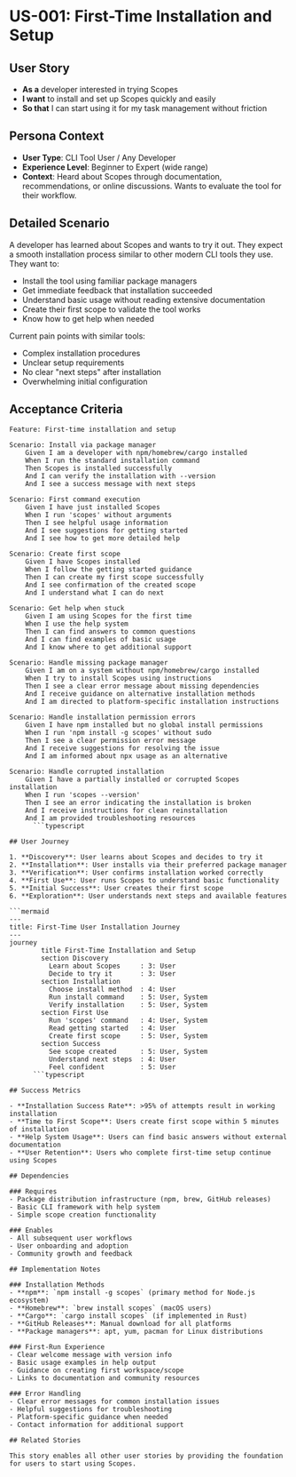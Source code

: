 # US-001: First-Time Installation and Setup

## User Story

- **As a** developer interested in trying Scopes
- **I want** to install and set up Scopes quickly and easily
- **So that** I can start using it for my task management without friction

## Persona Context

- **User Type**: CLI Tool User / Any Developer
- **Experience Level**: Beginner to Expert (wide range)
- **Context**: Heard about Scopes through documentation, recommendations, or online discussions. Wants to evaluate the tool for their workflow.

## Detailed Scenario

A developer has learned about Scopes and wants to try it out. They expect a smooth installation process similar to other modern CLI tools they use. They want to:
- Install the tool using familiar package managers
- Get immediate feedback that installation succeeded
- Understand basic usage without reading extensive documentation
- Create their first scope to validate the tool works
- Know how to get help when needed

Current pain points with similar tools:
- Complex installation procedures
- Unclear setup requirements
- No clear "next steps" after installation
- Overwhelming initial configuration

## Acceptance Criteria

```gherkin
Feature: First-time installation and setup

Scenario: Install via package manager
    Given I am a developer with npm/homebrew/cargo installed
    When I run the standard installation command
    Then Scopes is installed successfully
    And I can verify the installation with --version
    And I see a success message with next steps

Scenario: First command execution
    Given I have just installed Scopes
    When I run 'scopes' without arguments
    Then I see helpful usage information
    And I see suggestions for getting started
    And I see how to get more detailed help

Scenario: Create first scope
    Given I have Scopes installed
    When I follow the getting started guidance
    Then I can create my first scope successfully
    And I see confirmation of the created scope
    And I understand what I can do next

Scenario: Get help when stuck
    Given I am using Scopes for the first time
    When I use the help system
    Then I can find answers to common questions
    And I can find examples of basic usage
    And I know where to get additional support

Scenario: Handle missing package manager
    Given I am on a system without npm/homebrew/cargo installed
    When I try to install Scopes using instructions
    Then I see a clear error message about missing dependencies
    And I receive guidance on alternative installation methods
    And I am directed to platform-specific installation instructions

Scenario: Handle installation permission errors
    Given I have npm installed but no global install permissions
    When I run 'npm install -g scopes' without sudo
    Then I see a clear permission error message
    And I receive suggestions for resolving the issue
    And I am informed about npx usage as an alternative

Scenario: Handle corrupted installation
    Given I have a partially installed or corrupted Scopes installation
    When I run 'scopes --version'
    Then I see an error indicating the installation is broken
    And I receive instructions for clean reinstallation
    And I am provided troubleshooting resources
      ```typescript

## User Journey

1. **Discovery**: User learns about Scopes and decides to try it
2. **Installation**: User installs via their preferred package manager
3. **Verification**: User confirms installation worked correctly
4. **First Use**: User runs Scopes to understand basic functionality
5. **Initial Success**: User creates their first scope
6. **Exploration**: User understands next steps and available features

```mermaid
---
title: First-Time User Installation Journey
---
journey
        title First-Time Installation and Setup
        section Discovery
          Learn about Scopes     : 3: User
          Decide to try it       : 3: User
        section Installation
          Choose install method  : 4: User
          Run install command    : 5: User, System
          Verify installation    : 5: User, System
        section First Use
          Run 'scopes' command   : 4: User, System
          Read getting started   : 4: User
          Create first scope     : 5: User, System
        section Success
          See scope created      : 5: User, System
          Understand next steps  : 4: User
          Feel confident         : 5: User
      ```typescript

## Success Metrics

- **Installation Success Rate**: >95% of attempts result in working installation
- **Time to First Scope**: Users create first scope within 5 minutes of installation
- **Help System Usage**: Users can find basic answers without external documentation
- **User Retention**: Users who complete first-time setup continue using Scopes

## Dependencies

### Requires
- Package distribution infrastructure (npm, brew, GitHub releases)
- Basic CLI framework with help system
- Simple scope creation functionality

### Enables
- All subsequent user workflows
- User onboarding and adoption
- Community growth and feedback

## Implementation Notes

### Installation Methods
- **npm**: `npm install -g scopes` (primary method for Node.js ecosystem)
- **Homebrew**: `brew install scopes` (macOS users)
- **Cargo**: `cargo install scopes` (if implemented in Rust)
- **GitHub Releases**: Manual download for all platforms
- **Package managers**: apt, yum, pacman for Linux distributions

### First-Run Experience
- Clear welcome message with version info
- Basic usage examples in help output
- Guidance on creating first workspace/scope
- Links to documentation and community resources

### Error Handling
- Clear error messages for common installation issues
- Helpful suggestions for troubleshooting
- Platform-specific guidance when needed
- Contact information for additional support

## Related Stories

This story enables all other user stories by providing the foundation for users to start using Scopes.

